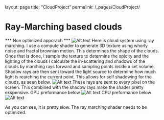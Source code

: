 layout: page
title: "CloudProject"
permalink: /_pages/CloudProject/

# Ray-Marching based clouds
*** Non optimized apporach ***
![Alt text](file:///Screenshot%202023-05-03%20215210.png)
Here is cloud system using ray marching. I use a compute shader to generate 3D texture using whorly noise and fractal brownian motion.
This determines the shape of the clouds. Once that is done, I sample the texture to determine the opicity and the lighting of the clouds
I calculate the in-scattering and shadows of the clouds by marching rays forward and sampling points inside a set volume. Shadow rays
are then sent toward the light source to determine how much light is rearching the current point. This allows for self shadowing
for the clouds, as seen below.
![Alt text](file:///CloudRotateClip.gif)
These rays are sent to every pixel on the screen. This combined with the shadow rays make the shader pretty exspensive.
GPU preformance below
![Alt text](file:///Current%20Preformance%20GPU.jpg)
CPU preformance below
![Alt text](file:///Current%20Preformance.jpg)

As you can see, it is pretty slow. The ray marching shader needs to be optimized.